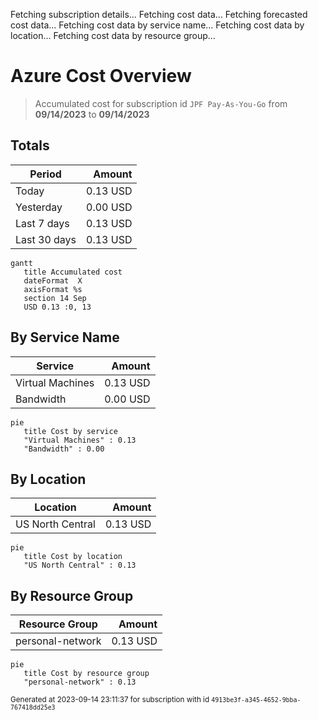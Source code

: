 Fetching subscription details...
Fetching cost data...
Fetching forecasted cost data...
Fetching cost data by service name...
Fetching cost data by location...
Fetching cost data by resource group...
# Azure Cost Overview

> Accumulated cost for subscription id `JPF Pay-As-You-Go` from **09/14/2023** to **09/14/2023**

## Totals

|Period|Amount|
|---|---:|
|Today|0.13 USD|
|Yesterday|0.00 USD|
|Last 7 days|0.13 USD|
|Last 30 days|0.13 USD|

```mermaid
gantt
   title Accumulated cost
   dateFormat  X
   axisFormat %s
   section 14 Sep
   USD 0.13 :0, 13
```

## By Service Name

|Service|Amount|
|---|---:|
|Virtual Machines|0.13 USD|
|Bandwidth|0.00 USD|

```mermaid
pie
   title Cost by service
   "Virtual Machines" : 0.13
   "Bandwidth" : 0.00
```

## By Location

|Location|Amount|
|---|---:|
|US North Central|0.13 USD|

```mermaid
pie
   title Cost by location
   "US North Central" : 0.13
```

## By Resource Group

|Resource Group|Amount|
|---|---:|
|personal-network|0.13 USD|

```mermaid
pie
   title Cost by resource group
   "personal-network" : 0.13
```

<sup>Generated at 2023-09-14 23:11:37 for subscription with id `4913be3f-a345-4652-9bba-767418dd25e3`</sup>
